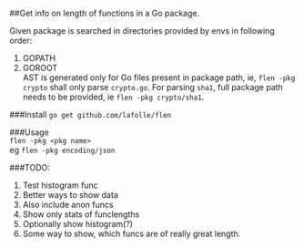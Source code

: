 ##Get info on length of functions in a Go package.

Given package is searched in  directories provided by envs in following order:  
1. GOPATH  
2. GOROOT  
AST is generated only for Go files present in package path, ie, `flen -pkg crypto` shall only parse `crypto.go`. For parsing `sha1`, full package path needs to be provided, ie `flen -pkg crypto/sha1`.

###Install
`go get github.com/lafolle/flen`

###Usage  
`flen -pkg <pkg name>`  
eg `flen -pkg encoding/json`

###TODO:
1. Test histogram func  
2. Better ways to show data  
3. Also include anon funcs  
4. Show only stats of funclengths  
5. Optionally show histogram(?)  
6. Some way to show, which funcs are of really great length.
